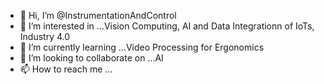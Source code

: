 - 👋 Hi, I’m @InstrumentationAndControl
- 👀 I’m interested in ...Vision Computing, AI and Data Integrationn of IoTs,  Industry 4.0
- 🌱 I’m currently learning ...Video Processing for Ergonomics
- 💞️ I’m looking to collaborate on ...AI
- 📫 How to reach me ...

<!---
InstrumentationAndControl/InstrumentationAndControl is a ✨ special ✨ repository because its `README.md` (this file) appears on your GitHub profile.
You can click the Preview link to take a look at your changes.
--->
